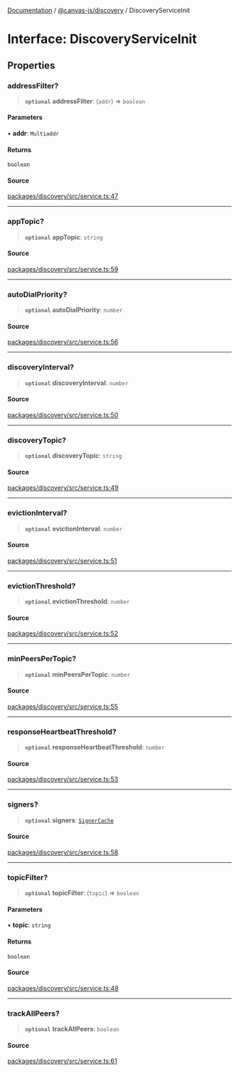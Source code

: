 [Documentation](../../../index.md) / [@canvas-js/discovery](../index.md) / DiscoveryServiceInit

# Interface: DiscoveryServiceInit

## Properties

### addressFilter?

> **`optional`** **addressFilter**: (`addr`) => `boolean`

#### Parameters

• **addr**: `Multiaddr`

#### Returns

`boolean`

#### Source

[packages/discovery/src/service.ts:47](https://github.com/canvasxyz/canvas/blob/4c6b729f/packages/discovery/src/service.ts#L47)

***

### appTopic?

> **`optional`** **appTopic**: `string`

#### Source

[packages/discovery/src/service.ts:59](https://github.com/canvasxyz/canvas/blob/4c6b729f/packages/discovery/src/service.ts#L59)

***

### autoDialPriority?

> **`optional`** **autoDialPriority**: `number`

#### Source

[packages/discovery/src/service.ts:56](https://github.com/canvasxyz/canvas/blob/4c6b729f/packages/discovery/src/service.ts#L56)

***

### discoveryInterval?

> **`optional`** **discoveryInterval**: `number`

#### Source

[packages/discovery/src/service.ts:50](https://github.com/canvasxyz/canvas/blob/4c6b729f/packages/discovery/src/service.ts#L50)

***

### discoveryTopic?

> **`optional`** **discoveryTopic**: `string`

#### Source

[packages/discovery/src/service.ts:49](https://github.com/canvasxyz/canvas/blob/4c6b729f/packages/discovery/src/service.ts#L49)

***

### evictionInterval?

> **`optional`** **evictionInterval**: `number`

#### Source

[packages/discovery/src/service.ts:51](https://github.com/canvasxyz/canvas/blob/4c6b729f/packages/discovery/src/service.ts#L51)

***

### evictionThreshold?

> **`optional`** **evictionThreshold**: `number`

#### Source

[packages/discovery/src/service.ts:52](https://github.com/canvasxyz/canvas/blob/4c6b729f/packages/discovery/src/service.ts#L52)

***

### minPeersPerTopic?

> **`optional`** **minPeersPerTopic**: `number`

#### Source

[packages/discovery/src/service.ts:55](https://github.com/canvasxyz/canvas/blob/4c6b729f/packages/discovery/src/service.ts#L55)

***

### responseHeartbeatThreshold?

> **`optional`** **responseHeartbeatThreshold**: `number`

#### Source

[packages/discovery/src/service.ts:53](https://github.com/canvasxyz/canvas/blob/4c6b729f/packages/discovery/src/service.ts#L53)

***

### signers?

> **`optional`** **signers**: [`SignerCache`](../../interfaces/classes/SignerCache.md)

#### Source

[packages/discovery/src/service.ts:58](https://github.com/canvasxyz/canvas/blob/4c6b729f/packages/discovery/src/service.ts#L58)

***

### topicFilter?

> **`optional`** **topicFilter**: (`topic`) => `boolean`

#### Parameters

• **topic**: `string`

#### Returns

`boolean`

#### Source

[packages/discovery/src/service.ts:48](https://github.com/canvasxyz/canvas/blob/4c6b729f/packages/discovery/src/service.ts#L48)

***

### trackAllPeers?

> **`optional`** **trackAllPeers**: `boolean`

#### Source

[packages/discovery/src/service.ts:61](https://github.com/canvasxyz/canvas/blob/4c6b729f/packages/discovery/src/service.ts#L61)
